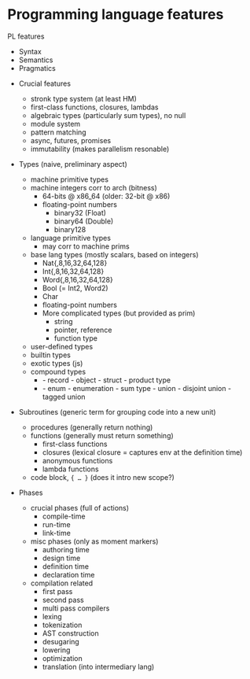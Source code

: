 # Programming language features

PL features
  - Syntax
  - Semantics
  - Pragmatics

* Crucial features
  - stronk type system (at least HM)
  - first-class functions, closures, lambdas
  - algebraic types (particularly sum types), no null
  - module system
  - pattern matching
  - async, futures, promises
  - immutability (makes parallelism resonable)


* Types (naive, preliminary aspect)
  - machine primitive types
  - machine integers corr to arch (bitness)
    - 64-bits @ x86_64 (older: 32-bit @ x86)
    - floating-point numbers
      - binary32 (Float)
      - binary64 (Double)
      - binary128
  - language primitive types
    - may corr to machine prims
  - base lang types (mostly scalars, based on integers)
    - Nat{,8,16,32,64,128}
    - Int{,8,16,32,64,128}
    - Word{,8,16,32,64,128}
    - Bool (= Int2, Word2)
    - Char
    - floating-point numbers
    - More complicated types (but provided as prim)
      - string
      - pointer, reference
      - function type
  - user-defined types
  - builtin types
  - exotic types (js)
  - compound types
    - <AND>
      - record
      - object
      - struct
      - product type
    - <OR>
      - enum
      - enumeration
      - sum type
      - union
      - disjoint union
      - tagged union


* Subroutines (generic term for grouping code into a new unit)
  - procedures (generally return nothing)
  - functions (generally must return something)
    - first-class functions
    - closures (lexical closure = captures env at the definition time)
    - anonymous functions
    - lambda functions
  - code block, `{ … }` (does it intro new scope?)


* Phases
  - crucial phases (full of actions)
    - compile-time
    - run-time
    - link-time
  - misc phases (only as moment markers)
    - authoring time
    - design time
    - definition time
    - declaration time
  - compilation related
    - first pass
    - second pass
    - multi pass compilers
    - lexing
    - tokenization
    - AST construction
    - desugaring
    - lowering
    - optimization
    - translation (into intermediary lang)
